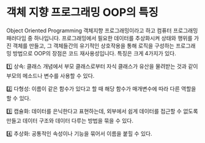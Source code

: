 # 객체 지향 프로그래밍 OOP의 특징

Object Oriented Programming 객체지향 프로그래밍이라고 하고 컴퓨터 프로그래밍 패러다임 중 하나입니다. 프로그래밍에서 필요한 데이터를 추상화시켜 상태와 행위를 가진 객체를 만들고, 그 객체들간의 유기적인 상호작용을 통해 로직을 구성하는 프로그래밍 방법으로 OOP의 장점은 코드 재사용성입니다. 특징은 크게 4가지가 있다.

1️⃣ 상속: 클래스 개념에서 부모 클래스로부터 자식 클래스가 유산을 물려받는 것과 같이 부모의 메소드나 변수를 사용할 수 있다.

2️⃣ 다형성: 이름이 같은 함수가 있다고 할 때 해당 함수가 매개변수에 따라 다른 역할을 할 수 있다.

3️⃣ 캡슐화: 데이터를 은닉한다고 표현하는데, 외부에서 쉽게 데이터를 접근할 수 없도록 만들고 데이터 구조와 데이터 다루는 방법을 묶을 수 있다.

4️⃣ 추상화: 공통적인 속성이나 기능을 묶어서 이름을 붙힐 수 있다.
